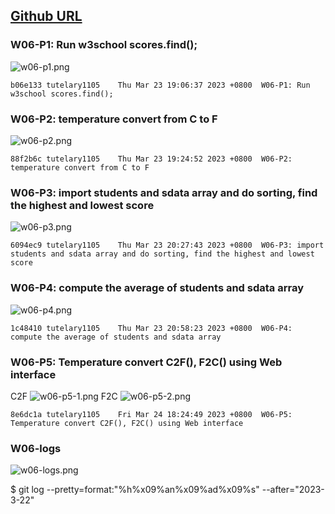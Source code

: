 ## [Github URL](https://github.com/tutelary1105/1112-1N-js-demo-211411011)

### W06-P1: Run w3school scores.find();

![w06-p1.png](https://izfkkkxjvqncdvyzzpkv.supabase.co/storage/v1/object/public/demo-11/md_1N_img/w06-p1.png)

```
b06e133 tutelary1105    Thu Mar 23 19:06:37 2023 +0800  W06-P1: Run w3school scores.find();
```

### W06-P2: temperature convert from C to F

![w06-p2.png](https://izfkkkxjvqncdvyzzpkv.supabase.co/storage/v1/object/public/demo-11/md_1N_img/w06-p2.png)

```
88f2b6c tutelary1105    Thu Mar 23 19:24:52 2023 +0800  W06-P2: temperature convert from C to F
```

### W06-P3: import students and sdata array and do sorting, find the highest and lowest score

![w06-p3.png](https://izfkkkxjvqncdvyzzpkv.supabase.co/storage/v1/object/public/demo-11/md_1N_img/w06-p3.png)

```
6094ec9 tutelary1105    Thu Mar 23 20:27:43 2023 +0800  W06-P3: import students and sdata array and do sorting, find the highest and lowest score
```

### W06-P4: compute the average of students and sdata array

![w06-p4.png](https://izfkkkxjvqncdvyzzpkv.supabase.co/storage/v1/object/public/demo-11/md_1N_img/w06-p4.png)

```
1c48410 tutelary1105    Thu Mar 23 20:58:23 2023 +0800  W06-P4: compute the average of students and sdata array
```

### W06-P5: Temperature convert C2F(), F2C() using Web interface

C2F
![w06-p5-1.png](https://izfkkkxjvqncdvyzzpkv.supabase.co/storage/v1/object/public/demo-11/md_1N_img/w06-p5-1.png)
F2C
![w06-p5-2.png](https://izfkkkxjvqncdvyzzpkv.supabase.co/storage/v1/object/public/demo-11/md_1N_img/w06-p5-2.png)

```
8e6dc1a tutelary1105    Fri Mar 24 18:24:49 2023 +0800  W06-P5: Temperature convert C2F(), F2C() using Web interface
```

### W06-logs

![w06-logs.png](https://izfkkkxjvqncdvyzzpkv.supabase.co/storage/v1/object/public/demo-11/md_1N_img/w06-logs.png)

$ git log --pretty=format:"%h%x09%an%x09%ad%x09%s" --after="2023-3-22"
